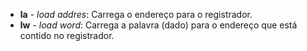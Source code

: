 * **la** - *load addres*: Carrega o endereço para o registrador.
* **lw** - *load word*: Carrega a palavra (dado) para o endereço que está contido no registrador.
